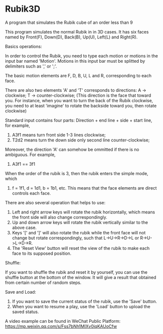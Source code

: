 # Rubik3D
A program that simulates the Rubik cube of an order less than 9

This program simulates the normal Rubik in in 3D cases. It has six faces named by Front(F), Down(D), Back(B), Up(U), Left(L) and Right(R).

Basics operations:

In order to control the Rubik, you need to type each motion or motions in the input bar named 'Motion'. Motions in this input bar must be splitted by delimiters such as ',' or ';'.

The basic motion elements are F, D, B, U, L and R, corresponding to each face. 

There are also two elements 'A' and 'T' corresponds to directions: A -> clockwise; T -> counter-clockwise; (This direction is the face that toward you. 
For instance, when you want to turn the back of the Rubik clockwise, you need to at least 'imagine' to rotate the backside toward you, then rotate clockwise)

Standard input contains four parts: Direction + end line + side + start line, for example, 
1. A3f1 means turn front side 1-3 lines clockwise; 
2. T2d2 means turn the down side only second line counter-clockwise;

Moreover, the direction 'A' can somehow be ommitted if there is no ambiguous. For example,
1. A3f1 == 3f1

When the order of the rubik is 3, then the rubik enters the simple mode, which
1. f = 1f1, d = 1d1, b = 1b1, etc. This means that the face elements are direct controls each face.

There are also several operation that helps to use:
1. Left and right arrow keys will rotate the rubik horizontally, which means the front side will also change correspondingly.
2. Up and down arrow keys will rotate the rubik vertically similar to the above case.
3. Keys '[' and ']' will also rotate the rubik while the front face will not change but rotate correspondingly, such that L->U->R->D->L or R->U->L->D->R.
4. The 'Reset View' button will reset the view of the rubik to make each face to its supposed position.

Shuffle:

If you want to shuffle the rubik and reset it by yourself, you can use the shuffle button at the bottom of the window. It will give a result that obtained from certain number of random steps.

Save and Load:

1. If you want to save the current status of the rubik, use the 'Save' button.
2. When you want to resume a play, use the 'Load' button to upload the saved status. 


A video example can be found in WeChat Public Platform:  https://mp.weixin.qq.com/s/Fss7bNh1MIXv0iqKAUoCfw
